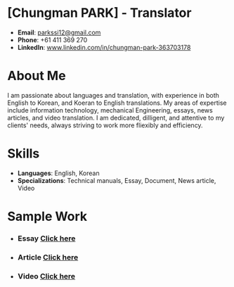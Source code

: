  
 # [Chungman PARK] - Translator

- **Email**: parkssi12@gmail.com
- **Phone**: +61 411 369 270
- **LinkedIn**: www.linkedin.com/in/chungman-park-363703178

# About Me
I am passionate about languages and translation, with experience in both English to Korean,
and Koeran to English translations. My areas of expertise include information technology, 
mechanical Engineering, essays, news articles, and video translation. 
I am dedicated, dilligent, and attentive to my clients' needs, always striving to work more fliexibly and efficiency.

# Skills
- **Languages**: English, Korean
- **Specializations**: Technical manuals, Essay, Document, News article, Video

# Sample Work

* ### Essay [Click here](samples/Essay/README.md)

* ### Article [Click here](samples/Article/README.md)

* ### Video [Click here](samples/Video/README.md)



